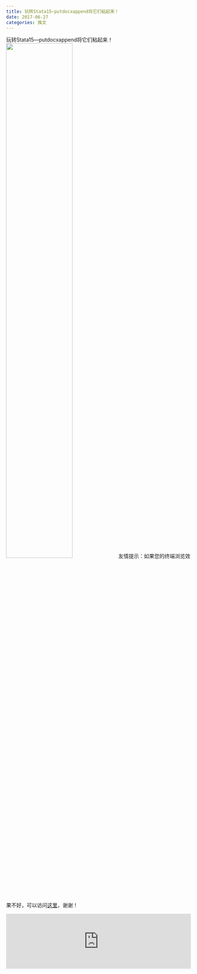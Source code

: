 ```yaml
---
title: 玩转Stata15—putdocxappend将它们粘起来！
date: 2017-06-27
categories: 推文
---
```

玩转Stata15—putdocxappend将它们粘起来！
<img src="http://mmbiz.qpic.cn/mmbiz_jpg/ACviaWTBFxhapz5OIOHicz7dp3EvnKSQHbbCqiciaveQSTf2eQJdrT57gLvt9QZvwiaoR4PdzvlBPTAhUwd6Xyx5YJA/0?wx_fmt=jpeg" style="width: 60%; height: auto;"/><!--more-->
友情提示：如果您的终端浏览效果不好，可以访问[这里](https://stata-club.github.io/stata_article/2017-06-27.html)，谢谢！
<iframe src="https://stata-club.github.io/stata_article/2017-06-27.html" id="iframepage" frameborder="0" scrolling="no" marginheight="0" marginwidth="0" width="100%" onLoad="iFrameHeight()"></iframe>
<script type="text/javascript" language="javascript">
function iFrameHeight() {
var ifm= document.getElementById("iframepage");
var subWeb = document.frames ? document.frames["iframepage"].document : ifm.contentDocument;   
if(ifm != null && subWeb != null) {
 ifm.height = subWeb.body.scrollHeight;
} 
} 
</script> 

